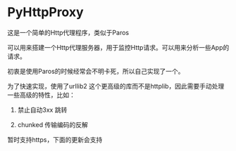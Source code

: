 PyHttpProxy
===========

这是一个简单的Http代理程序，类似于Paros

可以用来搭建一个Http代理服务器，用于监控Http请求。可以用来分析一些App的请求。

初衷是使用Paros的时候经常会不明卡死，所以自己实现了一个。


为了快速实现，使用了urllib2 这个更高级的库而不是httplib，因此需要手动处理一些高级的特性，比如：

1. 禁止自动3xx 跳转

2. chunked 传输编码的反解

暂时支持https，下面的更新会支持

